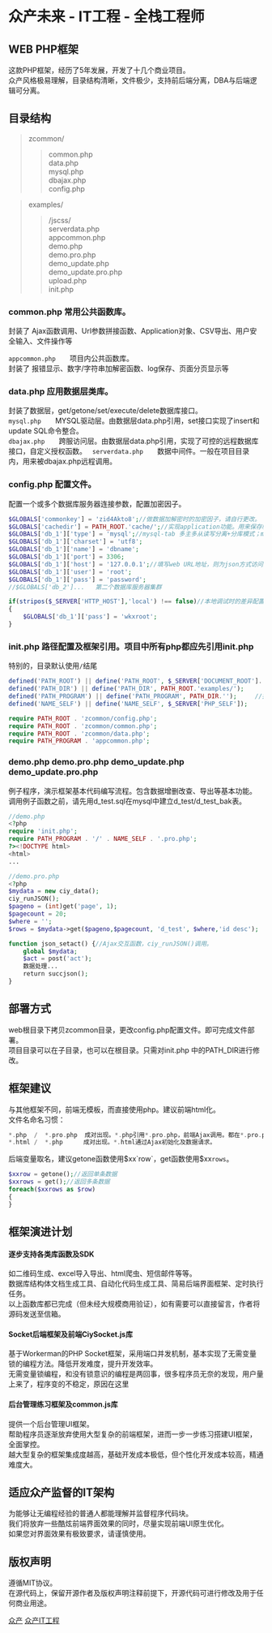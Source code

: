 # 众产未来 - IT工程 - 全栈工程师

## WEB PHP框架
这款PHP框架，经历了5年发展，开发了十几个商业项目。  
众产风格极易理解，目录结构清晰，文件极少，支持前后端分离，DBA与后端逻辑可分离。  

## 目录结构
>zcommon/  
>>common.php  
>>data.php  
>>mysql.php  
>>dbajax.php  
>>config.php  

>examples/  
>>/jscss/  
>>serverdata.php  
>>appcommon.php  
>>demo.php  
>>demo.pro.php  
>>demo_update.php  
>>demo_update.pro.php  
>>upload.php  
>>init.php  

### common.php 常用公共函数库。
封装了 Ajax函数调用、Url参数拼接函数、Application对象、CSV导出、用户安全输入、文件操作等  

`appcommon.php`　　项目内公共函数库。  
封装了 报错显示、数字/字符串加解密函数、log保存、页面分页显示等

### data.php 应用数据层类库。
封装了数据层，get/getone/set/execute/delete数据库接口。  
`mysql.php`　　MYSQL驱动层。由数据层data.php引用，set接口实现了insert和update SQL命令整合。  
`dbajax.php`　　跨服访问层。由数据层data.php引用，实现了可控的远程数据库接口，自定义授权函数。  
`serverdata.php`　　数据中间件。一般在项目目录内，用来被dbajax.php远程调用。  

### config.php 配置文件。
配置一个或多个数据库服务器连接参数，配置加密因子。
```php
$GLOBALS['commonkey'] = 'zid4Akto8';//做数据加解密时的加密因子，请自行更改。
$GLOBALS['cachedir'] = PATH_ROOT.'cache/';//实现application功能。用来保存临时数据。
$GLOBALS['db_1']['type'] = 'mysql';//mysql-tab 多主多从读写分离+分库模式；mysql-ms 单库多主多从读写分离模式。
$GLOBALS['db_1']['charset'] = 'utf8';
$GLOBALS['db_1']['name'] = 'dbname';
$GLOBALS['db_1']['port'] = 3306;
$GLOBALS['db_1']['host'] = '127.0.0.1';//填写web URL地址，则为json方式访问远程serverdata.php。
$GLOBALS['db_1']['user'] = 'root';
$GLOBALS['db_1']['pass'] = 'password';
//$GLOBALS['db_2']...   第二个数据库服务器集群

if(stripos($_SERVER['HTTP_HOST'],'local') !== false)//本地调试时的差异配置。
{
    $GLOBALS['db_1']['pass'] = 'wkxroot';
}
```

### init.php 路径配置及框架引用。项目中所有php都应先引用init.php
特别的，目录默认使用`/`结尾
```php
defined('PATH_ROOT') || define('PATH_ROOT', $_SERVER['DOCUMENT_ROOT'].'/');  //web根目录。  
defined('PATH_DIR') || define('PATH_DIR', PATH_ROOT.'examples/');       //指定项目目录  
defined('PATH_PROGRAM') || define('PATH_PROGRAM', PATH_DIR.'');     //指定项目后端目录，可以实现前后端不同目录管理。  
defined('NAME_SELF') || define('NAME_SELF', $_SERVER['PHP_SELF']);  

require PATH_ROOT . 'zcommon/config.php';
require PATH_ROOT . 'zcommon/common.php';
require PATH_ROOT . 'zcommon/data.php';
require PATH_PROGRAM . 'appcommon.php';
```

### demo.php demo.pro.php demo_update.php demo_update.pro.php
例子程序，演示框架基本代码编写流程。包含数据增删改查、导出等基本功能。  
调用例子函数之前，请先用d_test.sql在mysql中建立d_test/d_test_bak表。  
```php
//demo.php
<?php
require 'init.php';
require PATH_PROGRAM . '/' . NAME_SELF . '.pro.php';
?><!DOCTYPE html>
<html>
...
```
```php
//demo.pro.php
<?php
$mydata = new ciy_data();
ciy_runJSON();
$pageno = (int)get('page', 1);
$pagecount = 20;
$where = '';
$rows = $mydata->get($pageno,$pagecount, 'd_test', $where,'id desc');

function json_setact() {//Ajax交互函数，ciy_runJSON()调用。
    global $mydata;
    $act = post('act');
    数据处理...
    return succjson();
}
```

## 部署方式
web根目录下拷贝zcommon目录，更改config.php配置文件。即可完成文件部署。  
项目目录可以在子目录，也可以在根目录。只需对init.php 中的PATH_DIR进行修改。  

## 框架建议
与其他框架不同，前端无模板，而直接使用php。建议前端html化。  
文件名命名习惯：  
```php
*.php  /  *.pro.php  成对出现。*.php引用*.pro.php，前端Ajax调用。都在*.pro.php中完成。*.pro.php直接访问无效。  
*.html /  *.php  　  成对出现。*.html通过Ajax初始化及数据请求。  
```

后端变量取名，建议getone函数使用$xx`row`，get函数使用$xx`rows`。  
```php
$xxrow = getone();//返回单条数据
$xxrows = get();//返回多条数据
foreach($xxrows as $row)
{
}
```

## 框架演进计划
#### 逐步支持各类库函数及SDK
如二维码生成、excel导入导出、html爬虫、短信邮件等等。  
数据库结构体文档生成工具、自动化代码生成工具、简易后端界面框架、定时执行任务。  
以上函数库都已完成（但未经大规模商用验证），如有需要可以直接留言，作者将源码发送至信箱。  

#### Socket后端框架及前端CiySocket.js库
基于Workerman的PHP Socket框架，采用端口并发机制，基本实现了无需变量锁的编程方法。降低开发难度，提升开发效率。  
无需变量锁编程，和没有锁意识的编程是两回事，很多程序员无奈的发现，用户量上来了，程序变的不稳定，原因在这里  

#### 后台管理练习框架及common.js库
提供一个后台管理UI框架。  
帮助程序员逐渐放弃使用大型复杂的前端框架，进而一步一步练习搭建UI框架，全面掌控。  
越大型复杂的框架集成度越高，基础开发成本极低，但个性化开发成本较高，精通难度大。  

## 适应众产监督的IT架构
为能够让无编程经验的普通人都能理解并监督程序代码块。  
我们将放弃一些酷炫前端界面效果的同时，尽量实现前端UI原生优化。  
如果您对界面效果有极致要求，请谨慎使用。  

## 版权声明
遵循MIT协议。  
在源代码上，保留开源作者及版权声明注释前提下，开源代码可进行修改及用于任何商业用途。  

[众产](http://ciy.cn) [众产IT工程](http://ciy.cn/code)
